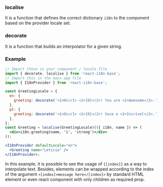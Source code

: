 ### localise

It is a function that defines the correct dictionary `i18n` to the component based on the provider locale set.

### decorate

It is a function that builds an interpolator for a given string.

### Example

```jsx static
// Import these in your component / locale file
import { decorate, localise } from 'react-i18n-base';
// Import this in the main app file
import { I18nProvider } from 'react-i18n-base';

const GreetingLocale = {
  en: {
    greeting: decorate('<1>Hi</1> <2>{0}</2>! You are <2>Awesome</2>.'),
  },
  pt: {
    greeting: decorate('<1>Oi</1> <2>{0}</2>! Voce e <2>Incrivel</2>.'),
  },
};
const Greeting = localise(GreetingLocale)(({ i18n, name }) => (
  <div>i18n.greeting(name, 'i', 'strong')</div>
));

<I18nProvider defaultLocale="en">
  <Greeting name="Leticia" />
</I18nProvider>;
```

In this example, it is possible to see the usage of `{[index]}` as a way to interpolate text. Besides, elements can be wrapped according to the index of the argument `<[index]>message here</[index]>` by standard HTML element or even react component with only children as required prop.
